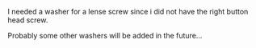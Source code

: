 I needed a washer for a lense screw since i did not have the right
button head screw.

Probably some other washers will be added in the future...
